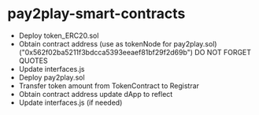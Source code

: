 # pay2play-smart-contracts

* Deploy token_ERC20.sol
* Obtain contract address (use as tokenNode for pay2play.sol) ("0x562f02ba5211f3bdcca5393eeaef81bf29f2d69b") DO NOT FORGET QUOTES
* Update interfaces.js
* Deploy pay2play.sol
* Transfer token amount from TokenContract to Registrar
* Obtain contract address update dApp to reflect
* Update interfaces.js (if needed)
